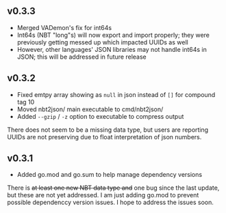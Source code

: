 ## v0.3.3

- Merged VADemon's fix for int64s
- Int64s (NBT "long"s) will now export and import properly; they were previously getting messed up which impacted UUIDs as well
- However, other languages' JSON libraries may not handle int64s in JSON; this will be addressed in future release

## v0.3.2

- Fixed emtpy array showing as `null` in json instead of `[]` for compound tag 10
- Moved nbt2json/ main executable to cmd/nbt2json/
- Added `--gzip` / `-z` option to executable to compress output

There does not seem to be a missing data type, but users are reporting UUIDs
are not preserving due to float interpretation of json numbers.

## v0.3.1

- Added go.mod and go.sum to help manage dependency versions

There is ~~at least one new NBT data type and~~ one bug since the last update,
but these are not yet addressed. I am just adding go.mod to prevent possible
dependenccy version issues. I hope to address the issues soon.